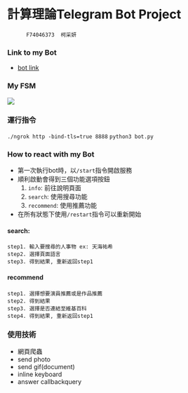 # 計算理論Telegram Bot Project
          F74046373  柯采妍
### Link to my Bot
- [bot link](http://t.me/Work_Search_bot)

### My FSM
![](https://i.imgur.com/Pu6NRcs.png)


### 運行指令
`./ngrok http -bind-tls=true 8888`
`python3 bot.py`

### How to react with my Bot
- 第一次執行bot時，以`/start`指令開啟服務
- 順利啟動會得到三個功能選項按鈕
    1. `info`: 前往說明頁面
    2. `search`: 使用搜尋功能
    3. `recommend`: 使用推薦功能
- 在所有狀態下使用`/restart`指令可以重新開始
#### **search**:
    step1. 輸入要搜尋的人事物 ex: 天海祐希
    step2. 選擇頁面語言
    step3. 得到結果, 重新返回step1
    
#### **recommend**
    step1. 選擇想要演員推薦或是作品推薦
    step2. 得到結果
    step3. 選擇是否連結至維基百科
    step4. 得到結果, 重新返回step1

### 使用技術
- 網頁爬蟲
- send photo
- send gif(document)
- inline keyboard
- answer callbackquery
